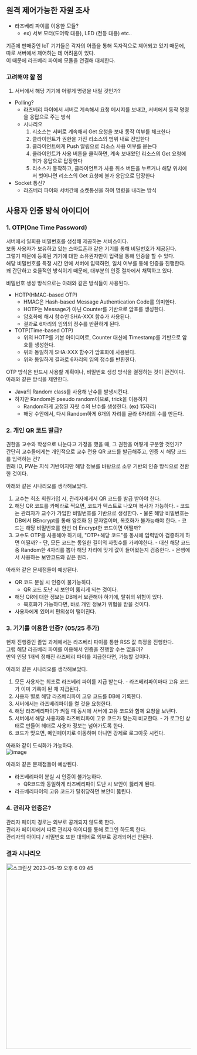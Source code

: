 ## 원격 제어가능한 자원 조사
- 라즈베리 파이를 이용한 모듈?
  - ex) 서보 모터(도어락 대용), LED (전등 대용) etc..

기존에 판매중인 IoT 기기들은 각자의 어플을 통해 독자적으로 제어되고 있기 때문에,
따로 서버에서 제어하는 데 어려움이 있다.  
이 때문에 라즈베리 파이에 모듈을 연결해 대체한다.

### 고려해야 할 점
1. 서버에서 해당 기기에 어떻게 명령을 내릴 것인가?
- Polling?
  - 라즈베리 파이에서 서버로 계속해서 요청 메시지를 보내고, 서버에서 동작 명령을 응답으로 주는 방식
  - 시나리오
     1. 리소스는 서버로 계속해서 Get 요청을 보내 동작 여부를 체크한다
     2. 클라이언트가 권한을 가진 리소스의 범위 내로 진입한다
     3. 클라이언트에게 Push 알림으로 리소스 사용 여부를 묻는다
     4. 클라이언트가 사용 버튼을 클릭하면, 계속 보내왔던 리소스의 Get 요청에 허가 응답으로 답장한다
     5. 리소스가 동작하고, 클라이언트가 사용 취소 버튼을 누르거나 해당 위치에서 벗어나면 리소스의 Get 요청에 불가 응답으로 답장한다
- Socket 통신?
  - 라즈베리 파이와 서버간에 소켓통신을 하여 명령을 내리는 방식

## 사용자 인증 방식 아이디어
### 1. OTP(One Time Password)
서버에서 일회용 비밀번호를 생성해 제공하는 서비스이다.  
보통 사용자가 보유하고 있는 스마트폰과 같은 기기를 통해 비밀번호가 제공된다.  
그렇기 때문에 등록된 기기에 대한 소유권자만이 입력을 통해 인증을 할 수 있다.  
해당 비밀번호를 특정 시간 안에 서버에 입력하면, 일치 여부를 통해 인증을 진행한다.  
꽤 간단하고 효율적인 방식이기 때문에, 대부분의 인증 절차에서 채택하고 있다.  

비밀번호 생성 방식으로는 아래와 같은 방식들이 사용된다.  
  - HOTP(HMAC-based OTP)
    - HMAC은 Hash-based Message Authentication Code를 의미한다.
    - HOTP는 Message가 아닌 Counter를 기반으로 암호를 생성한다.
    - 암호화에 해시 함수인 SHA-XXX 함수가 사용된다.
    - 결과로 6자리의 임의의 정수를 반환하게 된다.
  - TOTP(Time-based OTP)
    - 위의 HOTP를 기본 아이디어로, Counter 대신에 Timestamp를 기반으로 암호를 생성한다.
    - 위와 동일하게 SHA-XXX 함수가 암호화에 사용된다.
    - 위와 동일하게 결과로 6자리의 임의 정수를 반환한다.

OTP 방식은 반드시 사용할 계획이나, 비밀번호 생성 방식을 결정하는 것이 관건이다.  
아래와 같은 방식을 제안한다.  
- Java의 Random class를 사용해 난수를 발생시킨다.
- 하지만 Random은 pseudo random이므로, trick을 이용하자
  - Random하게 고정된 자릿 수의 난수를 생성한다. (ex) 15자리)
  - 해당 수안에서, 다시 Random하게 6개의 자리를 골라 6자리의 수를 만든다.

### 2. 개인 QR 코드 발급?
권한을 교수와 학생으로 나눈다고 가정을 했을 때, 그 권한을 어떻게 구분할 것인가?  
간단히 교수들에게는 개인적으로 교수 전용 QR 코드를 발급해주고, 인증 시 해당 코드를 입력하는 건?  
원래 ID, PW는 지식 기반이지만 해당 정보를 바탕으로 소유 기반의 인증 방식으로 전환한 것이다.  

아래와 같은 시나리오를 생각해보았다.
  1. 교수는 최초 회원가입 시, 관리자에게서 QR 코드를 발급 받아야 한다.
  2. 해당 QR 코드를 카메라로 찍으면, 코드가 텍스트로 나오며 복사가 가능하다.
    - 코드는 관리자가 교수가 가입한 비밀번호를 기반으로 생성한다.
    - 물론 해당 비밀번호는 DB에서 BEncrypt를 통해 암호화 된 문자열이며, 복호화가 불가능해야 한다.
    - 코드는 해당 비밀번호를 한번 더 Encrypt한 코드이면 어떨까?
  3. 교수도 OTP를 사용해야 하기에, "OTP+해당 코드"를 동시에 입력받아 검증하게 하면 어떨까?
    - 단, 모든 코드는 동일한 길이의 자릿수를 가져야한다.
    - 대신 해당 코드 중 Random한 4자리를 뽑아 해당 자리에 맞게 값이 들어왔는지 검증한다.
    - 은행에서 사용하는 보안코드와 같은 원리.

아래와 같은 문제점들이 예상된다.
- QR 코드 분실 시 인증이 불가능하다.
  - QR 코드 도난 시 보안이 뚫리게 되는 것이다.
- 해당 QR에 대한 정보는 DB에서 보관해야 하기에, 탈취의 위험이 있다.
  - 복호화가 가능하다면, 바로 개인 정보가 위협을 받을 것이다.
- 사용자에게 있어서 편의성이 떨어진다.

### 3. 기기를 이용한 인증? (05/25 추가)
현재 진행중인 졸업 과제에서는 라즈베리 파이를 통한 RSS 값 측정을 진행한다.  
그럼 해당 라즈베리 파이를 이용해서 인증을 진행할 수는 없을까?  
만약 인당 1개씩 정해진 라즈베리 파이를 지급한다면, 가능할 것이다.  

아래와 같은 시나리오를 생각해보았다.  
  1. 모든 사용자는 최초로 라즈베리 파이를 지급 받는다.
    - 라즈베리파이마다 고유 코드가 이미 기록이 된 채 지급된다.
  2. 사용자 별로 해당 라즈베리파이 고유 코드를 DB에 기록한다.
  3. 서버에서는 라즈베리파이를 켤 것을 요청한다.
  4. 해당 라즈베리파이가 켜질 때 동시에 서버에 고유 코드와 함께 요청을 보낸다.
  5. 서버에서 해당 사용자와 라즈베리파이 고유 코드가 맞는지 비교한다.
    - 가 로그인 상태로 만들어 헤더로 사용자 정보는 넘어가도록 한다.
  6. 코드가 맞으면, 메인페이지로 이동하며 아니면 강제로 로그아웃 시킨다.  

아래와 같이 도식화가 가능하다.  
![image](https://github.com/Jinseop-Sim/Graduation-Project/assets/71700079/9c92b2c4-ce1b-499d-8c25-6339e4855b8a)  

아래와 같은 문제점들이 예상된다.
- 라즈베리파이 분실 시 인증이 불가능하다.
  - QR코드와 동일하게 라즈베리파이 도난 시 보안이 뚫리게 된다.
- 라즈베리파이의 고유 코드가 탈취당하면 보안이 뚫린다.

### 4. 관리자 인증은?
관리자 페이지 경로는 외부로 공개되지 않도록 한다.  
관리자 페이지에서 따로 관리자 아이디를 통해 로그인 하도록 한다.  
관리자의 아이디 / 비밀번호 또한 대외비로 외부로 공개되어선 안된다.  

### 결과 시나리오
<img width="506" alt="스크린샷 2023-05-19 오후 6 09 45" src="https://github.com/Jinseop-Sim/Graduation-Project/assets/71700079/ce95e8e6-9545-410e-bd94-2c45e5959dae">  
